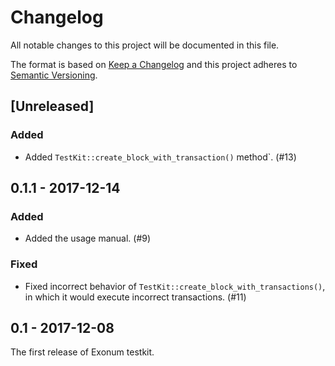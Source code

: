 # Changelog

All notable changes to this project will be documented in this file.

The format is based on [Keep a Changelog](http://keepachangelog.com/en/1.0.0/)
and this project adheres to [Semantic Versioning](http://semver.org/spec/v2.0.0.html).

## [Unreleased]

### Added

- Added `TestKit::create_block_with_transaction()` method`. (#13)

## 0.1.1 - 2017-12-14

### Added

- Added the usage manual. (#9)

### Fixed

- Fixed incorrect behavior of `TestKit::create_block_with_transactions()`,
  in which it would execute incorrect transactions. (#11)

## 0.1 - 2017-12-08

The first release of Exonum testkit.
